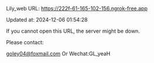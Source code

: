 Lily_web URL: https://222f-61-165-102-156.ngrok-free.app

Updated at: 2024-12-06 01:54:28

If you cannot open this URL, the server might be down.

Please contact: 

goley04@foxmail.com Or Wechat:GL_yeaH